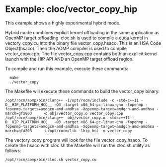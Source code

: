 Example: cloc/vector_copy_hip
==============================

This example shows a highly experimental hybrid mode. 

Hybrid mode combines explicit kernel offloading in the same application as OpenMP target offloading. 
cloc.sh is used to compile a cuda kernel in vectory_copy.cu into the binary file vector_copy.hsaco.
This is an HSA Code Object(hsaco).
Then the AOMP compiler is used to compile vector_copy.cpp. The file vector_copy.cpp contains both an explicit kernel launch 
with the HIP API AND an OpenMP target offload region. 

To compile and run this example, execute these commands:

```
  make
  ./vector_copy
```

The Makefile will execute these commands to build the vector_copy binary:

```
/opt/rocm/aomp/bin/clang++ -I/opt/rocm/include -c -std=c++11 -D__HIP_PLATFORM_HCC__ -O3 -target x86_64-pc-linux-gnu -fopenmp -fopenmp-targets=amdgcn-amd-amdhsa -Xopenmp-target=amdgcn-amd-amdhsa -march=gfx803     -o obj/vector_copy.o vector_copy.cpp
/opt/rocm/aomp/bin/clang++  obj/vector_copy.o -std=c++11 -D__HIP_PLATFORM_HCC__ -O3 -target x86_64-pc-linux-gnu -fopenmp -fopenmp-targets=amdgcn-amd-amdhsa -Xopenmp-target=amdgcn-amd-amdhsa -march=gfx803     -L/opt/rocm/lib -lhip_hcc -o vector_copy
```
The vectory_copy program will look for the file vector_copy.hsaco.
To create the hsaco with cloc.sh the Makefile will run the cloc.sh utility as follows:

```
/opt/rocm/aomp/bin/cloc.sh vector_copy.cu
```
